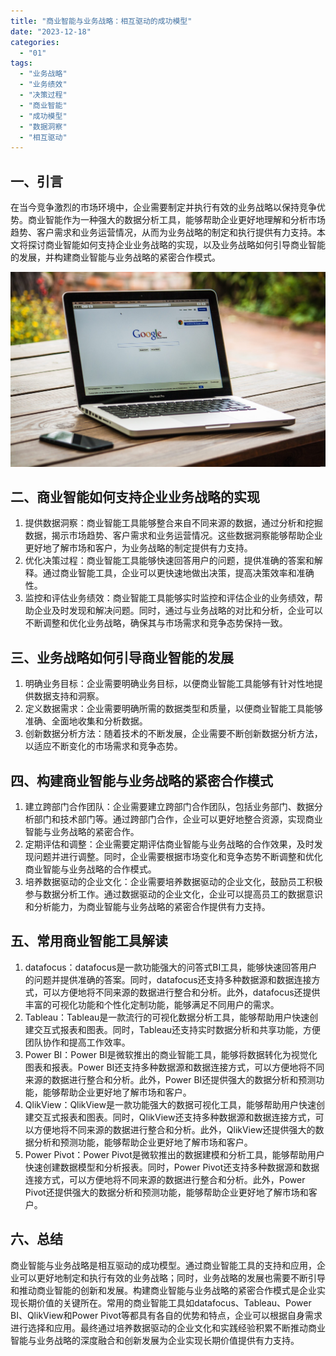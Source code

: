 ```yaml
---
title: "商业智能与业务战略：相互驱动的成功模型"
date: "2023-12-18"
categories: 
  - "01"
tags: 
  - "业务战略"
  - "业务绩效"
  - "决策过程"
  - "商业智能"
  - "成功模型"
  - "数据洞察"
  - "相互驱动"
---
```


## 一、引言

在当今竞争激烈的市场环境中，企业需要制定并执行有效的业务战略以保持竞争优势。商业智能作为一种强大的数据分析工具，能够帮助企业更好地理解和分析市场趋势、客户需求和业务运营情况，从而为业务战略的制定和执行提供有力支持。本文将探讨商业智能如何支持企业业务战略的实现，以及业务战略如何引导商业智能的发展，并构建商业智能与业务战略的紧密合作模式。

![](images/1697699518-macbook-459196-scaled.jpg)

## 二、商业智能如何支持企业业务战略的实现

1. 提供数据洞察：商业智能工具能够整合来自不同来源的数据，通过分析和挖掘数据，揭示市场趋势、客户需求和业务运营情况。这些数据洞察能够帮助企业更好地了解市场和客户，为业务战略的制定提供有力支持。
2. 优化决策过程：商业智能工具能够快速回答用户的问题，提供准确的答案和解释。通过商业智能工具，企业可以更快速地做出决策，提高决策效率和准确性。
3. 监控和评估业务绩效：商业智能工具能够实时监控和评估企业的业务绩效，帮助企业及时发现和解决问题。同时，通过与业务战略的对比和分析，企业可以不断调整和优化业务战略，确保其与市场需求和竞争态势保持一致。

## 三、业务战略如何引导商业智能的发展

1. 明确业务目标：企业需要明确业务目标，以便商业智能工具能够有针对性地提供数据支持和洞察。
2. 定义数据需求：企业需要明确所需的数据类型和质量，以便商业智能工具能够准确、全面地收集和分析数据。
3. 创新数据分析方法：随着技术的不断发展，企业需要不断创新数据分析方法，以适应不断变化的市场需求和竞争态势。

## 四、构建商业智能与业务战略的紧密合作模式

1. 建立跨部门合作团队：企业需要建立跨部门合作团队，包括业务部门、数据分析部门和技术部门等。通过跨部门合作，企业可以更好地整合资源，实现商业智能与业务战略的紧密合作。
2. 定期评估和调整：企业需要定期评估商业智能与业务战略的合作效果，及时发现问题并进行调整。同时，企业需要根据市场变化和竞争态势不断调整和优化商业智能与业务战略的合作模式。
3. 培养数据驱动的企业文化：企业需要培养数据驱动的企业文化，鼓励员工积极参与数据分析工作。通过数据驱动的企业文化，企业可以提高员工的数据意识和分析能力，为商业智能与业务战略的紧密合作提供有力支持。

## 五、常用商业智能工具解读

1. datafocus：datafocus是一款功能强大的问答式BI工具，能够快速回答用户的问题并提供准确的答案。同时，datafocus还支持多种数据源和数据连接方式，可以方便地将不同来源的数据进行整合和分析。此外，datafocus还提供丰富的可视化功能和个性化定制功能，能够满足不同用户的需求。
2. Tableau：Tableau是一款流行的可视化数据分析工具，能够帮助用户快速创建交互式报表和图表。同时，Tableau还支持实时数据分析和共享功能，方便团队协作和提高工作效率。
3. Power BI：Power BI是微软推出的商业智能工具，能够将数据转化为视觉化图表和报表。Power BI还支持多种数据源和数据连接方式，可以方便地将不同来源的数据进行整合和分析。此外，Power BI还提供强大的数据分析和预测功能，能够帮助企业更好地了解市场和客户。
4. QlikView：QlikView是一款功能强大的数据可视化工具，能够帮助用户快速创建交互式报表和图表。同时，QlikView还支持多种数据源和数据连接方式，可以方便地将不同来源的数据进行整合和分析。此外，QlikView还提供强大的数据分析和预测功能，能够帮助企业更好地了解市场和客户。
5. Power Pivot：Power Pivot是微软推出的数据建模和分析工具，能够帮助用户快速创建数据模型和分析报表。同时，Power Pivot还支持多种数据源和数据连接方式，可以方便地将不同来源的数据进行整合和分析。此外，Power Pivot还提供强大的数据分析和预测功能，能够帮助企业更好地了解市场和客户。

## 六、总结

商业智能与业务战略是相互驱动的成功模型。通过商业智能工具的支持和应用，企业可以更好地制定和执行有效的业务战略；同时，业务战略的发展也需要不断引导和推动商业智能的创新和发展。构建商业智能与业务战略的紧密合作模式是企业实现长期价值的关键所在。常用的商业智能工具如datafocus、Tableau、Power BI、QlikView和Power Pivot等都具有各自的优势和特点，企业可以根据自身需求进行选择和应用。最终通过培养数据驱动的企业文化和实践经验积累不断推动商业智能与业务战略的深度融合和创新发展为企业实现长期价值提供有力支持。
